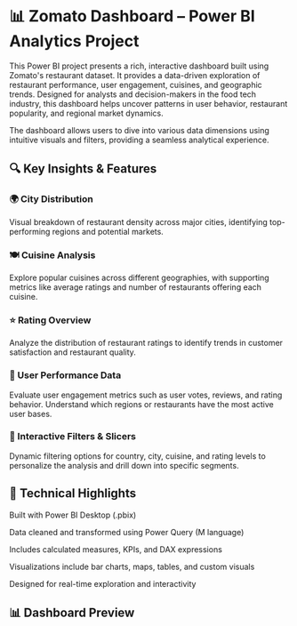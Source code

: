 # 📊 Zomato Dashboard – Power BI Analytics Project
This Power BI project presents a rich, interactive dashboard built using Zomato's restaurant dataset. It provides a data-driven exploration of restaurant performance, user engagement, cuisines, and geographic trends. Designed for analysts and decision-makers in the food tech industry, this dashboard helps uncover patterns in user behavior, restaurant popularity, and regional market dynamics.

The dashboard allows users to dive into various data dimensions using intuitive visuals and filters, providing a seamless analytical experience.

## 🔍 Key Insights & Features
### 🌍 City Distribution
Visual breakdown of restaurant density across major cities, identifying top-performing regions and potential markets.

### 🍽️ Cuisine Analysis
Explore popular cuisines across different geographies, with supporting metrics like average ratings and number of restaurants offering each cuisine.

### ⭐ Rating Overview
Analyze the distribution of restaurant ratings to identify trends in customer satisfaction and restaurant quality.

### 👤 User Performance Data
Evaluate user engagement metrics such as user votes, reviews, and rating behavior. Understand which regions or restaurants have the most active user bases.

### 🔄 Interactive Filters & Slicers
Dynamic filtering options for country, city, cuisine, and rating levels to personalize the analysis and drill down into specific segments.

## 🧩 Technical Highlights
Built with Power BI Desktop (.pbix)

Data cleaned and transformed using Power Query (M language)

Includes calculated measures, KPIs, and DAX expressions

Visualizations include bar charts, maps, tables, and custom visuals

Designed for real-time exploration and interactivity

## 📊 Dashboard Preview

